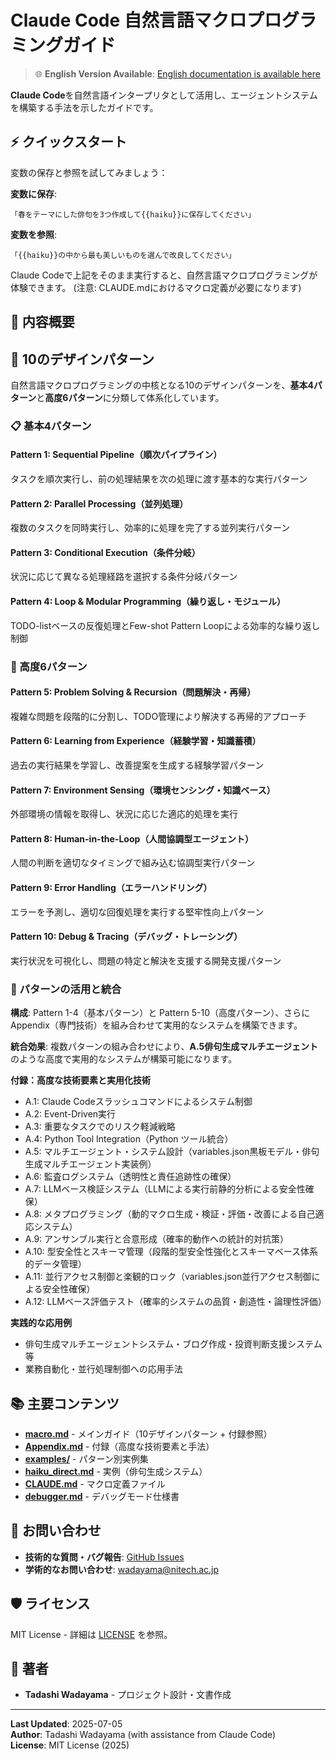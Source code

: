 # Claude Code 自然言語マクロプログラミングガイド

> 🌐 **English Version Available**: [English documentation is available here](https://github.com/wadayama/claude-code-macro-programming-en)

**Claude Code**を自然言語インタープリタとして活用し、エージェントシステムを構築する手法を示したガイドです。

## ⚡ クイックスタート

変数の保存と参照を試してみましょう：

**変数に保存**:
```
「春をテーマにした俳句を3つ作成して{{haiku}}に保存してください」
```

**変数を参照**:
```
「{{haiku}}の中から最も美しいものを選んで改良してください」
```

Claude Codeで上記をそのまま実行すると、自然言語マクロプログラミングが体験できます。
(注意: CLAUDE.mdにおけるマクロ定義が必要になります)

## 🎯 内容概要

## 🎯 10のデザインパターン

自然言語マクロプログラミングの中核となる10のデザインパターンを、**基本4パターン**と**高度6パターン**に分類して体系化しています。

### 📋 基本4パターン

#### Pattern 1: Sequential Pipeline（順次パイプライン）
タスクを順次実行し、前の処理結果を次の処理に渡す基本的な実行パターン

#### Pattern 2: Parallel Processing（並列処理）
複数のタスクを同時実行し、効率的に処理を完了する並列実行パターン

#### Pattern 3: Conditional Execution（条件分岐）
状況に応じて異なる処理経路を選択する条件分岐パターン

#### Pattern 4: Loop & Modular Programming（繰り返し・モジュール）
TODO-listベースの反復処理とFew-shot Pattern Loopによる効率的な繰り返し制御

### 🚀 高度6パターン

#### Pattern 5: Problem Solving & Recursion（問題解決・再帰）
複雑な問題を段階的に分割し、TODO管理により解決する再帰的アプローチ

#### Pattern 6: Learning from Experience（経験学習・知識蓄積）
過去の実行結果を学習し、改善提案を生成する経験学習パターン

#### Pattern 7: Environment Sensing（環境センシング・知識ベース）
外部環境の情報を取得し、状況に応じた適応的処理を実行

#### Pattern 8: Human-in-the-Loop（人間協調型エージェント）
人間の判断を適切なタイミングで組み込む協調型実行パターン

#### Pattern 9: Error Handling（エラーハンドリング）
エラーを予測し、適切な回復処理を実行する堅牢性向上パターン

#### Pattern 10: Debug & Tracing（デバッグ・トレーシング）
実行状況を可視化し、問題の特定と解決を支援する開発支援パターン

### 🔧 パターンの活用と統合

**構成**: Pattern 1-4（基本パターン）と Pattern 5-10（高度パターン）、さらに Appendix（専門技術）を組み合わせて実用的なシステムを構築できます。

**統合効果**: 複数パターンの組み合わせにより、**A.5俳句生成マルチエージェント**のような高度で実用的なシステムが構築可能になります。

**付録：高度な技術要素と実用化技術**
- A.1: Claude Codeスラッシュコマンドによるシステム制御
- A.2: Event-Driven実行
- A.3: 重要なタスクでのリスク軽減戦略
- A.4: Python Tool Integration（Python ツール統合）
- A.5: マルチエージェント・システム設計（variables.json黒板モデル・俳句生成マルチエージェント実装例）
- A.6: 監査ログシステム（透明性と責任追跡性の確保）
- A.7: LLMベース検証システム（LLMによる実行前静的分析による安全性確保）
- A.8: メタプログラミング（動的マクロ生成・検証・評価・改善による自己適応システム）
- A.9: アンサンブル実行と合意形成（確率的動作への統計的対抗策）
- A.10: 型安全性とスキーマ管理（段階的型安全性強化とスキーマベース体系的データ管理）
- A.11: 並行アクセス制御と楽観的ロック（variables.json並行アクセス制御による安全性確保）
- A.12: LLMベース評価テスト（確率的システムの品質・創造性・論理性評価）

**実践的な応用例**
- 俳句生成マルチエージェントシステム・ブログ作成・投資判断支援システム等
- 業務自動化・並行処理制御への応用手法

## 📚 主要コンテンツ

- **[macro.md](./macro.md)** - メインガイド（10デザインパターン + 付録参照）
- **[Appendix.md](./Appendix.md)** - 付録（高度な技術要素と手法）
- **[examples/](./examples/)** - パターン別実例集 
- **[haiku_direct.md](./haiku_direct.md)** - 実例（俳句生成システム）
- **[CLAUDE.md](./CLAUDE.md)** - マクロ定義ファイル
- **[debugger.md](./debugger.md)** - デバッグモード仕様書


## 📧 お問い合わせ

- **技術的な質問・バグ報告**: [GitHub Issues](../../issues)
- **学術的なお問い合わせ**: wadayama@nitech.ac.jp

## 🛡️ ライセンス

MIT License - 詳細は [LICENSE](./LICENSE) を参照。

## 👥 著者

- **Tadashi Wadayama** - プロジェクト設計・文書作成

---

**Last Updated**: 2025-07-05  
**Author**: Tadashi Wadayama (with assistance from Claude Code)  
**License**: MIT License (2025)